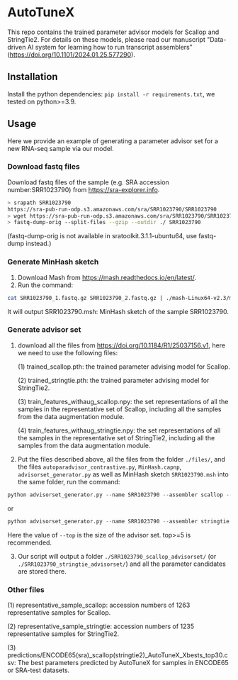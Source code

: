 # AutoTuneX

This repo contains the trained parameter advisor models for Scallop and StringTie2. For details on these models, please read our manuscript "Data-driven AI system for learning how to run transcript assemblers" (https://doi.org/10.1101/2024.01.25.577290). 

## Installation 

Install the python dependencies: `pip install -r requirements.txt`, we tested on python>=3.9.

## Usage

Here we provide an example of generating a parameter advisor set for a new RNA-seq sample via our model. 

### Download fastq files

Download fastq files of the sample (e.g. SRA accession number:SRR1023790) from https://sra-explorer.info. 

```bash
> srapath SRR1023790
https://sra-pub-run-odp.s3.amazonaws.com/sra/SRR1023790/SRR1023790
> wget https://sra-pub-run-odp.s3.amazonaws.com/sra/SRR1023790/SRR1023790
> fastq-dump-orig --split-files --gzip --outdir ./ SRR1023790
```
(fastq-dump-orig is not available in sratoolkit.3.1.1-ubuntu64, use fastq-dump instead.)

### Generate MinHash sketch
1. Download Mash from https://mash.readthedocs.io/en/latest/.
2. Run the command:
```bash
cat SRR1023790_1.fastq.gz SRR1023790_2.fastq.gz | ./mash-Linux64-v2.3/mash sketch -r -m 2 -o SRR1023790 -
```
It will output SRR1023790.msh: MinHash sketch of the sample SRR1023790.

### Generate advisor set

1. download all the files from https://doi.org/10.1184/R1/25037156.v1, here we need to use the following files:

   (1) trained_scallop.pth: the trained parameter advising model for Scallop.

   (2) trained_stringtie.pth: the trained parameter advising model for StringTie2.

   (3) train_features_withaug_scallop.npy: the set representations of all the samples in the representative set of Scallop, including all the samples from the data augmentation module.

   (4) train_features_withaug_stringtie.npy: the set representations of all the samples in the representative set of StringTie2, including all the samples from the data augmentation module.

2. Put the files described above, all the files from the folder `./files/`, and the files `autoparadvisor_contrastive.py`, `MinHash.capnp`, `advisorset_generator.py` as well as MinHash sketch `SRR1023790.msh` into the same folder, run the command:
```python
python advisorset_generator.py --name SRR1023790 --assembler scallop --top 5
```
or
```python
python advisorset_generator.py --name SRR1023790 --assembler stringtie --top 5
```
Here the value of `--top` is the size of the advisor set. top>=5 is recommended. 

3. Our script will output a folder `./SRR1023790_scallop_advisorset/` (or `./SRR1023790_stringtie_advisorset/`) and all the parameter candidates are stored there.

### Other files

   (1) representative_sample_scallop: accession numbers of 1263 representative samples for Scallop. 

   (2) representative_sample_stringtie: accession numbers of 1235 representative samples for StringTie2.

   (3) predictions/ENCODE65(sra)_scallop(stringtie2)_AutoTuneX_Xbests_top30.csv: The best parameters predicted by AutoTuneX for samples in ENCODE65 or SRA-test datasets. 
